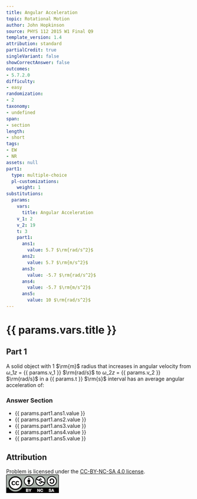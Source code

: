 ```yaml
---
title: Angular Acceleration
topic: Rotational Motion
author: John Hopkinson
source: PHYS 112 2015 W1 Final Q9
template_version: 1.4
attribution: standard
partialCredit: true
singleVariant: false
showCorrectAnswer: false
outcomes:
- 5.7.2.0
difficulty:
- easy
randomization:
- 2
taxonomy:
- undefined
span:
- section
length:
- short
tags:
- EW
- NR
assets: null
part1:
  type: multiple-choice
  pl-customizations:
    weight: 1
substitutions:
  params:
    vars:
      title: Angular Acceleration
    v_1: 2
    v_2: 19
    t: 3
    part1:
      ans1:
        value: 5.7 $\rm{rad/s^2}$
      ans2:
        value: 5.7 $\rm{m/s^2}$
      ans3:
        value: -5.7 $\rm{rad/s^2}$
      ans4:
        value: -5.7 $\rm{m/s^2}$
      ans5:
        value: 10 $\rm{rad/s^2}$
---
```

# {{ params.vars.title }}

## Part 1

A solid object with 1 $\rm{m}$ radius that increases in angular velocity from $\omega\_{1z}$ = {{ params.v_1 }} $\rm{rad/s}$ to $\omega\_{2z}$ = {{ params.v_2 }} $\rm{rad/s}$ in a {{ params.t }} $\rm{s}$ interval has an average angular acceleration of:

### Answer Section

- {{ params.part1.ans1.value }}
- {{ params.part1.ans2.value }}
- {{ params.part1.ans3.value }}
- {{ params.part1.ans4.value }}
- {{ params.part1.ans5.value }}

## Attribution

Problem is licensed under the [CC-BY-NC-SA 4.0 license](https://creativecommons.org/licenses/by-nc-sa/4.0/).<br> ![The Creative Commons 4.0 license requiring attribution-BY, non-commercial-NC, and share-alike-SA license.](https://raw.githubusercontent.com/firasm/bits/master/by-nc-sa.png)
